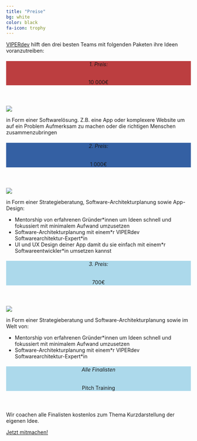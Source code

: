 ```yaml
---
title: "Preise"
bg: white
color: black
fa-icon: trophy
---
```

<div class="smalltextbox">
<p><a href="https://viperdev.io/">VIPERdev</a> hilft den drei besten Teams mit folgenden Paketen ihre Ideen voranzutreiben:</p>
</div>
<div class="pricebox">
  <header style="background-color: #bc3e40;"><h6>1. Preis:</h6><span>10 000€</span></header>
  <img src="/img/firstprize.png">
  <p> in Form einer Softwarelösung. Z.B. eine App oder komplexere Website um auf ein Problem Aufmerksam zu machen oder die richtigen Menschen zusammenzubringen</p>
</div>

<div class="pricebox">
  <header style="background-color: #3460a3;"><h6>2. Preis:</h6><span>1 000€</span></header>
  <img src="/img/secondprize.png">
  <p> in Form einer Strategieberatung, Software-Architekturplanung sowie App-Design:
  <ul class="a">
  <li> Mentorship von erfahrenen Gründer*innen um Ideen schnell und fokussiert mit minimalem Aufwand umzusetzen</li>
  <li> Software-Architekturplanung mit einem*r VIPERdev Softwarearchitektur-Expert*in</li>
  <li> UI und UX Design deiner App damit du sie einfach mit einem*r Softwareentwickler*in umsetzen kannst</li></ul></p>
</div>

<div class="pricebox">
  <header style="background-color: #ACD9EB;"><h6>3. Preis:</h6><span>700€</span></header>
  <img src="/img/thirdprize.png">
  <p> in Form einer Strategieberatung und Software-Architekturplanung sowie im Welt von:
  <ul class="a">
  <li> Mentorship von erfahrenen Gründer*innen um Ideen schnell und fokussiert mit minimalem Aufwand umzusetzen</li>
  <li>Software-Architekturplanung mit einem*r VIPERdev Softwarearchitektur-Expert*in</li></ul></p>
</div>

<div class="pricebox">
  <header style="background-color: #ACD9EB;"><h6>Alle Finalisten</h6><span>Pitch Training</span></header>
  <p>Wir coachen alle Finalisten kostenlos zum Thema Kurzdarstellung der eigenen Idee.</p>
</div>

<div class="smalltextbox">
<a class="button" href="https://sils1.typeform.com/to/TsR3Vv" data-mode="popup" data-submit-close-delay="5" target="_blank">Jetzt mitmachen!</a> <script> (function() { var qs,js,q,s,d=document, gi=d.getElementById, ce=d.createElement, gt=d.getElementsByTagName, id="typef_orm_share", b="https://embed.typeform.com/"; if(!gi.call(d,id)){ js=ce.call(d,"script"); js.id=id; js.src=b+"embed.js"; q=gt.call(d,"script")[0]; q.parentNode.insertBefore(js,q) } })() </script>
</div>
